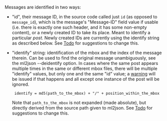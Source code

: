 Messages are identified in two ways:

 * "id", their message ID, in the source code called just `id` (as
   opposed to `message_id`), which is the message's "Message-ID" field
   value if usable (i.e. there is exactly one such header, and it has
   some non-empty content), or a newly created ID to take its
   place. Meant to identify a particular *post*. Newly created IDs are
   currently using the identify string as described below. See
   [Todo](../TODO.md) for suggestions to change this.

 * "identify" string: identification of the mbox and the index of the
   message therein. Can be used to find the original message
   unambiguously, see the ml2json --deidentify option. In cases where the
   same post appears multiple times in the same or different mbox
   files, there will be multiple "identify" values, but only one and
   the same "id" value; a [warning](warnings.md) will be issued if
   that happens and all except one instance of the post will be ignored.

        identify = md5(path_to_the_mbox) + "/" + position_within_the_mbox

   Note that `path_to_the_mbox` is not expanded (made absolute), but
   directly derived from the source path given to ml2json. See
   [Todo](../TODO.md) for suggestions to change this.
